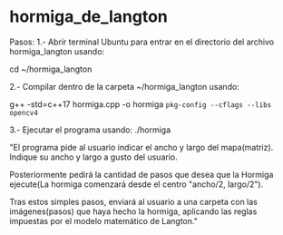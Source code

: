 # hormiga_de_langton
Pasos:
1.-
Abrir terminal Ubuntu para entrar en el directorio del archivo hormiga_langton usando:

cd ~/hormiga_langton

2.-
Compilar dentro de la carpeta ~/hormiga_langton usando:

g++ -std=c++17 hormiga.cpp -o hormiga `pkg-config --cflags --libs opencv4`

3.-
Ejecutar el programa usando:
./hormiga

"El programa pide al usuario indicar el ancho y largo del mapa(matriz). Indique su ancho y largo a gusto del usuario.

Posteriormente pedirá la cantidad de pasos que desea que la Hormiga ejecute(La hormiga comenzará desde el centro "ancho/2, largo/2").

Tras estos simples pasos, enviará al usuario a una carpeta con las imágenes(pasos) que haya hecho la hormiga, aplicando las reglas impuestas por el modelo matemático de Langton."